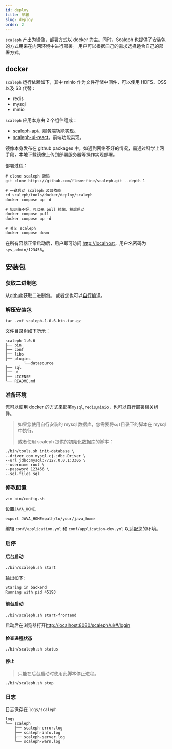 ```yaml
---
id: deploy
title: 部署
slug: deploy
order: 2
---
```


`scaleph` 产出为镜像，部署方式以 docker 为主。同时，Scaleph 也提供了安装包的方式用来在内网环境中进行部署。
用户可以根据自己的需求选择适合自己的部署方式。

## docker

`scaleph` 运行依赖如下，其中 minio 作为文件存储中间件，可以使用 HDFS、OSS 以及 S3 代替：

- redis
- mysql
- minio

`scaleph` 应用本身由 2 个组件组成：

- [scaleph-api](https://github.com/flowerfine/scaleph/pkgs/container/scaleph%2Fscaleph-api)。服务端功能实现。
- [scaleph-ui-react](https://github.com/flowerfine/scaleph/pkgs/container/scaleph%2Fscaleph-ui-react)。前端功能实现。

镜像本身发布在 github packages 中，如遇到网络不好的情况，需通过科学上网手段，本地下载镜像上传到部署服务器等操作实现部署。

部署过程：

```shell
# clone scaleph 源码
git clone https://github.com/flowerfine/scaleph.git --depth 1

# 一键启动 scaleph 及其依赖
cd scaleph/tools/docker/deploy/scaleph
docker compose up -d

# 如网络不好，可以先 pull 镜像，稍后启动
docker compose pull
docker compose up -d

# 关闭 scaleph
docker compose down
```

在所有容器正常启动后，用户即可访问 [http://localhost](http://localhost/)，用户名密码为 `sys_admin/123456`。

## 安装包

### 获取二进制包

从[github](https://github.com/flowerfine/scaleph/releases)获取二进制包。
或者您也可以[自行编译](./compile)。

### 解压安装包

```shell
tar -zxf scaleph-1.0.6-bin.tar.gz
```

文件目录树如下所示：

```text
scaleph-1.0.6
├── bin
├── conf
├── libs
├── plugins
        └──datasource
├── sql
├── ui
├── LICENSE
└── README.md
```

### 准备环境

您可以使用 docker 的方式来部署`mysql`,`redis`,`minio`，也可以自行部署相关组件。

> 如果您使用自行安装的 mysql 数据库，您需要将`sql`目录下的脚本在 mysql 中执行。
>
> 或者使用 scaleph 提供的初始化数据库的脚本：

```shell
./bin/tools.sh init-database \
--driver com.mysql.cj.jdbc.Driver \
--url jdbc:mysql://127.0.0.1:3306 \
--username root \
--password 123456 \
--sql-files sql
```

### 修改配置

```shell
vim bin/config.sh
```

设置`JAVA_HOME`.

```shell
export JAVA_HOME=path/to/your/java_home
```

编辑 `conf/application.yml` 和 `conf/application-dev.yml` 以适配您的环境。

### 启停

#### 后台启动

```shell
./bin/scaleph.sh start
```

输出如下:

```text
Staring in backend
Running with pid 45193
```

#### 前台启动

```shell
./bin/scaleph.sh start-frontend
```

启动后在浏览器打开[http://localhost:8080/scaleph/ui/#/login](http://localhost:8080/scaleph/ui/#/login)

#### 检查进程状态

```shell
./bin/scaleph.sh status
```

#### 停止

> 只能在后台启动时使用此脚本停止进程。

```shell
./bin/scaleph.sh stop
```

### 日志

日志保存在 `logs/scaleph`

```text
logs
└── scaleph
    ├── scaleph-error.log
    ├── scaleph-info.log
    ├── scaleph-server.log
    └── scaleph-warn.log
```
